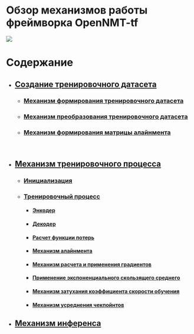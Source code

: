 # Обзор механизмов работы фреймворка OpenNMT-tf

![](https://lena-voita.github.io/resources/lectures/seq2seq/transformer/model-min.png)

# Содержание

- ## [Создание тренировочного датасета](https://github.com/dmt-zh/Deep-Learning-Transformers/tree/main/dataset)
  - ### [Механизм формирования тренировочного датасета](https://github.com/dmt-zh/Deep-Learning-Transformers/tree/main/dataset#механизм-формирования-тренировочного-датасета)
  - ### [Механизм преобразования тренировочного датасета](https://github.com/dmt-zh/Deep-Learning-Transformers/tree/main/dataset#механизм-преобразования-тренировочного-датасета)
  - ### [Механизм формирования матрицы алайнмента](https://github.com/dmt-zh/Deep-Learning-Transformers/tree/main/dataset#механизм-формирования-матрицы-алайнмента)

<br>

- ## [Механизм тренировочного процесса]()
  - ### [Инициализация]()
  - ### [Тренировочный процесс]()
     - #### [Энкодер]()
     - #### [Декодер]()
     - #### [Расчет функции потерь]()
     - #### [Механизм алайнмента]()
     - #### [Механизм расчета и применения градиентов]()
     - #### [Применение экспоненциального скользящего среднего]()
     - #### [Механизм затухания коэффициента скорости обучения]()
     - #### [Механизм усреднения чекпойнтов]()

- ## [Механизм инференса]()
